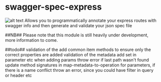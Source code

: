 # swagger-spec-express
![alt text](https://api.travis-ci.org/eXigentCoder/swagger-spec-express.svg "Build Status")
Allows you to programmatically annotate your express routes with swagger info and then generate and validate your json spec file

##NB##
Please note that this module is still heavily under development, more information to come.

##todo##
validation of the add common item methods to ensure only the correct properties are added
validation of the metadata add
set in parameter etc when adding params
throw error if last path wasn't found
update method signatures in map-metadata-to-operation
for parameters, if there is a name conflict throw an error, since you could have filter in query or header etc